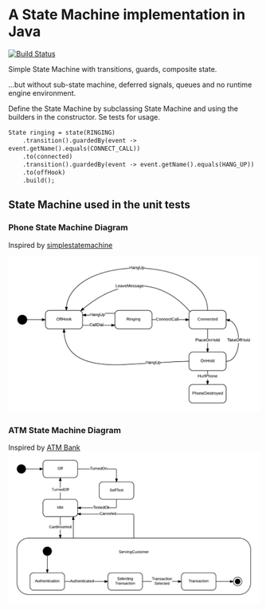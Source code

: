 # A State Machine implementation in Java
[![Build Status](https://travis-ci.org/lind/machineprocess.png?branch=master)](https://travis-ci.org/lind/machineprocess)

Simple State Machine with transitions, guards, composite state.

...but without sub-state machine, deferred signals, queues and no runtime engine environment.

Define the State Machine by subclassing State Machine and using the builders in the constructor. Se tests for usage.

<!-- language: lang-java -->
    State ringing = state(RINGING)
        .transition().guardedBy(event -> event.getName().equals(CONNECT_CALL))
        .to(connected)
        .transition().guardedBy(event -> event.getName().equals(HANG_UP))
        .to(offHook)
        .build();


## State Machine used in the unit tests

### Phone State Machine Diagram
Inspired by [simplestatemachine](http://simplestatemachine.codeplex.com/)

![Phone State Machine Diagram](PhoneStateMachineDiagram.png "Phone State Machine Diagram")

### ATM State Machine Diagram
Inspired by [ATM Bank](http://www.uml-diagrams.org/bank-atm-uml-state-machine-diagram-example.html)
![ATM State Machine Diagram](ATMStateMachineDiagram.png)

